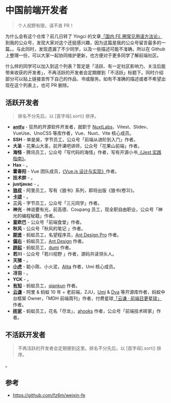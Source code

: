 # 中国前端开发者

> 个人视野有限，请不吝 PR！

为什么会有这个仓库？前几日转了 Yingci 的文章[「国内 FE 圈常见用语方法论」](https://mp.weixin.qq.com/s/McVmzQcSM82gtT0UDnX5Nw) 到我的公众号，发现大家对这个还挺感兴趣，因为这篇是我的公众号留言最多的一篇。。与此同时，发现遗漏了不少同学，以及一些描述可能不准确，所以在 Github 上整理一份，可以大家一起协同维护更新，也方便对于更多同学了解前端社区。

什么样的同学可以加入到这个列表？暂定是「活跃、有一定社区影响力、关注后能带来收获的开发者」，不再活跃的开发者会定期挪到「不活跃」标题下。同时介绍部分可以贴上链接宣传下自己的作品、书或服务。如有不准确的描述或者不希望出现在这个列表上，也可 PR 删除。

## 活跃开发者

> 排名不分先后，以 [首字母].sort() 排序。

* **[antfu](https://github.com/antfu)** - 狂热的开源软件开发者，就职于 [NuxtLabs](https://nuxtlabs.com/)，Vitest、Slidev、VueUse、UnoCSS 等库作者，Vue、Nuxt、Vite 核心成员。
* **SSH** - 单是昊，字节员工，公众号「前端从进阶到入门」作者。
* **大圣** - 花果山大圣，前开课吧讲师，公众号「花果山前端」作者。
* **海怪** - 腾讯员工，公众号「写代码的海怪」作者，写有开源小书[《Jest 实践指南》](https://github.com/haixiangyan)。
* **Hax** - 。
* **霍春阳** - Vue 团队成员，[《Vue.js 设计与实现》](https://book.douban.com/subject/35768338/)作者。
* **‌技术胖** - 。
* **justjavac** - 。
* **[狼叔](https://github.com/i5ting)** - 阿里员工，写有《狼书》系列，即将出版《狼书(卷3)》。
* **[卡颂](https://github.com/BetaSu)** - 。
* **三元** - 字节员工，公众号「三元同学」作者。
* **‌神光** - 神说要有光，前高德、Coupang 员工，现全职自由职业，公众号「神光的编程秘籍」作者。
* **童欧巴** - 公众号「前端食堂」作者。
* **‌秋风** - 公众号「秋风的笔记	」作者。
* **[期贤](https://github.com/chenshuai2144)** - 蚂蚁员工，名望程序员，[Ant Design Pro](https://pro.ant.design/) 作者。
* **[偏右](https://github.com/afc163)** - 蚂蚁员工，[Ant Design](https://ant.design/) 作者。
* **[辟起](https://github.com/PeachScript)** - 蚂蚁员工，[dumi](https://d.umijs.org/) 作者。
* **若川** - 公众号「若川视野	」作者，源码共读领头人。
* **天猪** - 。
* **[小虎](https://github.com/xiaohuoni)** - 聪小陈、小火泥，[Alita](https://github.com/alitajs/alita) 作者，Umi 核心成员。
* **‌冴羽** - 。
* **YCK** - 。
* **[有知](https://github.com/kuitos)** - 蚂蚁员工，[qiankun](https://github.com/umijs/qiankun) 作者。
* **[云谦](https://github.com/sorrycc)** - 阿里 & 蚂蚁 10 年 + 老前端，ZJU，[Umi](https://github.com/umijs/umi) & [Dva](https://github.com/dvajs/dva) 等开源库作者，蚂蚁中台框架 Owner，「MDH 前端周刊」作者，付费星球[「云谦 · 前端日更星球」](https://q.sorrycc.com/)作者。
* **[砖家](https://github.com/brickspert)** - 蚂蚁员工，花名「尽龙」，[ahooks](https://github.com/alibaba/hooks) 作者，公众号「前端技术砖家」作者。

## 不活跃开发者

> 不再活跃的开发者会定期挪到这里。排名不分先后，以 [首字母].sort() 排序。

。

## 参考

* https://github.com/fz6m/weixin-fe
